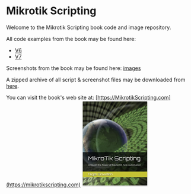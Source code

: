 # Mikrotik Scripting
Welcome to the Mikrotik Scripting book code and image repository.

All code examples from the book may be found here:

- [V6](scripts/v6)
- [V7](scripts/v7)

Screenshots from the book may be found here: [images](screenshots/)

A zipped archive of all script & screenshot files may be downloaded from [here](https://mikrotikscripting.com/downloads/mikrotik_scripting.zip).

You can visit the book's web site at: [https://MikrotikScripting.com](https://mikrotikscripting.com)
![Bookcover](images/bookcover.png)
